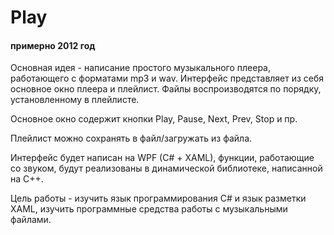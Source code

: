 # Play

#### примерно 2012 год

Основная идея - написание простого музыкального плеера, работающего с форматами mp3 и wav. Интерфейс представляет из себя основное окно плеера и плейлист. Файлы воспроизводятся по порядку, установленному в плейлисте.

Основное окно содержит кнопки Play, Pause, Next, Prev, Stop и пр.

Плейлист можно сохранять в файл/загружать из файла.

Интерфейс будет написан на WPF (C# + XAML), функции, работающие со звуком, будут реализованы в динамической библиотеке, написанной на С++.

Цель работы - изучить язык программирования C# и язык разметки XAML, изучить программные средства работы с музыкальными файлами.